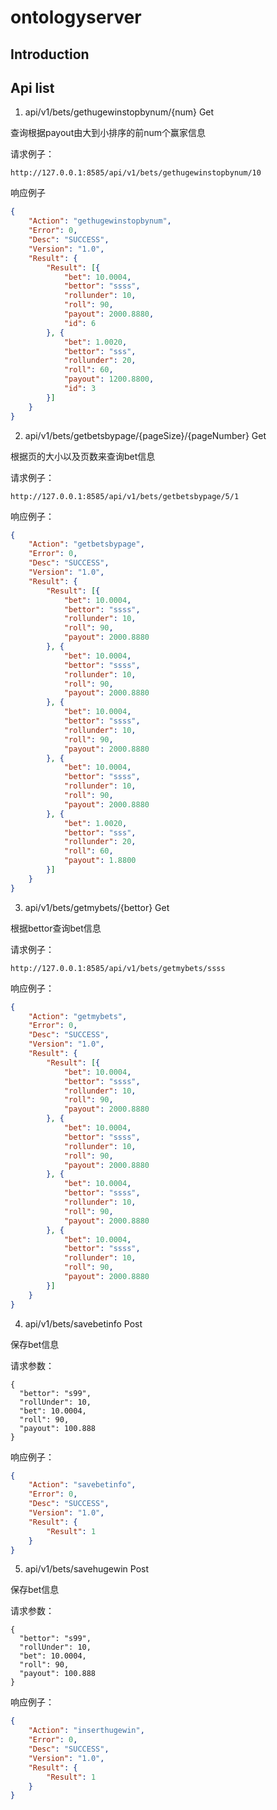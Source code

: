 # ontologyserver

## Introduction


## Api list

1.  api/v1/bets/gethugewinstopbynum/{num}  Get

查询根据payout由大到小排序的前num个赢家信息

请求例子：

```url
http://127.0.0.1:8585/api/v1/bets/gethugewinstopbynum/10
```

响应例子
```json
{
	"Action": "gethugewinstopbynum",
	"Error": 0,
	"Desc": "SUCCESS",
	"Version": "1.0",
	"Result": {
		"Result": [{
			"bet": 10.0004,
			"bettor": "ssss",
			"rollunder": 10,
			"roll": 90,
			"payout": 2000.8880,
			"id": 6
		}, {
			"bet": 1.0020,
			"bettor": "sss",
			"rollunder": 20,
			"roll": 60,
			"payout": 1200.8800,
			"id": 3
		}]
	}
}
```

2. api/v1/bets/getbetsbypage/{pageSize}/{pageNumber}    Get

根据页的大小以及页数来查询bet信息

请求例子：
```url
http://127.0.0.1:8585/api/v1/bets/getbetsbypage/5/1

```

响应例子：

```json
{
	"Action": "getbetsbypage",
	"Error": 0,
	"Desc": "SUCCESS",
	"Version": "1.0",
	"Result": {
		"Result": [{
			"bet": 10.0004,
			"bettor": "ssss",
			"rollunder": 10,
			"roll": 90,
			"payout": 2000.8880
		}, {
			"bet": 10.0004,
			"bettor": "ssss",
			"rollunder": 10,
			"roll": 90,
			"payout": 2000.8880
		}, {
			"bet": 10.0004,
			"bettor": "ssss",
			"rollunder": 10,
			"roll": 90,
			"payout": 2000.8880
		}, {
			"bet": 10.0004,
			"bettor": "ssss",
			"rollunder": 10,
			"roll": 90,
			"payout": 2000.8880
		}, {
			"bet": 1.0020,
			"bettor": "sss",
			"rollunder": 20,
			"roll": 60,
			"payout": 1.8800
		}]
	}
}
```


3. api/v1/bets/getmybets/{bettor}     Get

根据bettor查询bet信息

请求例子：
```url
http://127.0.0.1:8585/api/v1/bets/getmybets/ssss

```

响应例子：

```json
{
	"Action": "getmybets",
	"Error": 0,
	"Desc": "SUCCESS",
	"Version": "1.0",
	"Result": {
		"Result": [{
			"bet": 10.0004,
			"bettor": "ssss",
			"rollunder": 10,
			"roll": 90,
			"payout": 2000.8880
		}, {
			"bet": 10.0004,
			"bettor": "ssss",
			"rollunder": 10,
			"roll": 90,
			"payout": 2000.8880
		}, {
			"bet": 10.0004,
			"bettor": "ssss",
			"rollunder": 10,
			"roll": 90,
			"payout": 2000.8880
		}, {
			"bet": 10.0004,
			"bettor": "ssss",
			"rollunder": 10,
			"roll": 90,
			"payout": 2000.8880
		}]
	}
}
```

4. api/v1/bets/savebetinfo   Post

保存bet信息

请求参数：
```url
{
  "bettor": "s99",
  "rollUnder": 10,
  "bet": 10.0004,
  "roll": 90,
  "payout": 100.888
}

```

响应例子：

```json
{
    "Action": "savebetinfo",
    "Error": 0,
    "Desc": "SUCCESS",
    "Version": "1.0",
    "Result": {
        "Result": 1
    }
}
```


5. api/v1/bets/savehugewin   Post

保存bet信息

请求参数：
```url
{
  "bettor": "s99",
  "rollUnder": 10,
  "bet": 10.0004,
  "roll": 90,
  "payout": 100.888
}

```

响应例子：

```json
{
    "Action": "inserthugewin",
    "Error": 0,
    "Desc": "SUCCESS",
    "Version": "1.0",
    "Result": {
        "Result": 1
    }
}
```